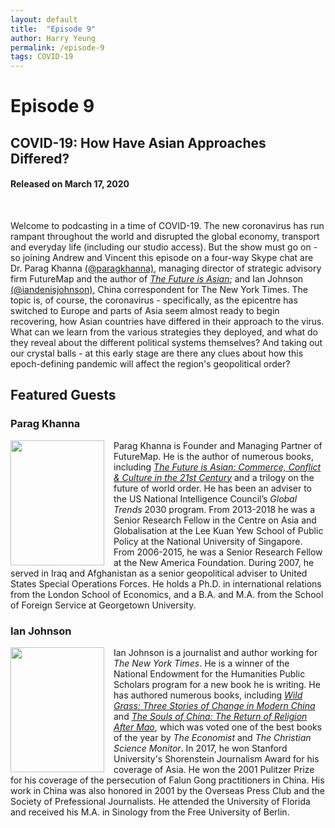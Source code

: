 ```yaml
---
layout: default
title:  "Episode 9"
author: Harry Yeung
permalink: /episode-9
tags: COVID-19
---
```


# Episode 9
## COVID-19: How Have Asian Approaches Differed?
#### Released on March 17, 2020

<div id="buzzsprout-player-3037882"></div>
<script src="https://www.buzzsprout.com/699187/3037882-covid-19-how-have-asian-approaches-differed.js?container_id=buzzsprout-player-3037882&player=small" type="text/javascript" charset="utf-8"></script>
<br>

Welcome to podcasting in a time of COVID-19. The new coronavirus has run rampant throughout the world and disrupted the global economy, transport and everyday life (including our studio access). But the show must go on - so joining Andrew and Vincent this episode on a four-way Skype chat are Dr. Parag Khanna [(@paragkhanna)](https://twitter.com/paragkhanna), managing director of strategic advisory firm FutureMap and the author of [*The Future is Asian*](https://www.amazon.com/gp/product/150119626X/ref=as_li_tl?ie=UTF8&camp=1789&creative=9325&creativeASIN=150119626X&linkCode=as2&tag=asiamatterspo-20&linkId=52f5b7bf0a8f4d9d3c7c9267706d32ee); and Ian Johnson [(@iandenisjohnson)](https://twitter.com/iandenisjohnson), China correspondent for The New York Times. The topic is, of course, the coronavirus - specifically, as the epicentre has switched to Europe and parts of Asia seem almost ready to begin recovering, how Asian countries have differed in their approach to the virus. What can we learn from the various strategies they deployed, and what do they reveal about the different political systems themselves? And taking out our crystal balls - at this early stage are there any clues about how this epoch-defining pandemic will affect the region's geopolitical order?

## Featured Guests

### Parag Khanna

<html>
<head>
<style>
img {
  float: left;
}
</style>
</head>
<body>

<p><img src="https://user-images.githubusercontent.com/67763587/89873606-9243ef80-db6f-11ea-94e8-08f33f601696.png"
 style="width:150px;height:200px;margin-right:15px;">
Parag Khanna is Founder and Managing Partner of FutureMap. He is the author of numerous books, including <a href="https://www.amazon.com/gp/product/150119626X/ref=as_li_tl?ie=UTF8&camp=1789&creative=9325&creativeASIN=150119626X&linkCode=as2&tag=asiamatterspo-20&linkId=52f5b7bf0a8f4d9d3c7c9267706d32ee"><i>The Future is Asian: Commerce, Conflict & Culture in the 21st Century</i></a> and a trilogy on the future of world order. He has been an adviser to the US National Intelligence Council’s <i>Global Trends</i> 2030 program. From 2013-2018 he was a Senior Research Fellow in the Centre on Asia and Globalisation at the Lee Kuan Yew School of Public Policy at the National University of Singapore. From 2006-2015, he was a Senior Research Fellow at the New America Foundation. During 2007, he served in Iraq and Afghanistan as a senior geopolitical adviser to United States Special Operations Forces. He holds a Ph.D. in international relations from the London School of Economics, and a B.A. and M.A. from the School of Foreign Service at Georgetown University. </p>

</body>
</html>

### Ian Johnson

<html>
<head>
<style>
img {
  float: left;
}
</style>
</head>
<body>

<p><img src="https://user-images.githubusercontent.com/67763587/89875260-e64fd380-db71-11ea-8584-e6241c03e193.png"
 style="width:150px;height:200px;margin-right:15px;">
Ian Johnson is a journalist and author working for <i>The New York Times</i>. He is a winner of the National Endowment for the Humanities Public Scholars program for a new book he is writing. He has authored numerous books, including <a href="https://www.amazon.com/gp/product/0375719199/ref=as_li_tl?ie=UTF8&camp=1789&creative=9325&creativeASIN=0375719199&linkCode=as2&tag=asiamatterspo-20&linkId=7f7adb72c6752b933b93046fdf37fb7c"><i>Wild Grass: Three Stories of Change in Modern China</i></a> and <a href="https://www.amazon.com/gp/product/0804173397/ref=as_li_tl?ie=UTF8&camp=1789&creative=9325&creativeASIN=0804173397&linkCode=as2&tag=asiamatterspo-20&linkId=afd229f80b1268a719444a0b719c2df7"><i>The Souls of China: The Return of Religion After Mao</i></a>, which was voted one of the best books of the year by <i>The Economist</i> and <i>The Christian Science Monitor</i>. In 2017, he won Stanford University's Shorenstein Journalism Award for his coverage of Asia. He won the 2001 Pulitzer Prize for his coverage of the persecution of Falun Gong practitioners in China. His work in China was also honored in 2001 by the Overseas Press Club and the Society of Prefessional Journalists. He attended the University of Florida and received his M.A. in Sinology from the Free University of Berlin. </p>

</body>
</html>
